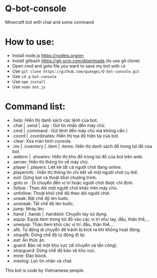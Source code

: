 # Q-bot-console
Minecraft bot with chat and some command

# How to use:
- Install node.js https://nodejs.org/en
- Install gitbash https://git-scm.com/downloads (to use git clone)
- Open cmd and goto file you want to save my bot with `cd`
- Use `git clone https://github.com/quangei/Q-bot-console.git`
- Use `cd q-bot-console`
- Use `npm install`
- Use `node bot.js`

# Command list:
 - .help: Hiển thị danh sách các lệnh của bot.
 - .chat | .send | .say <message>: Gửi tin nhắn đến máy chủ.
 - .cmd | .command <command>: Gửi lệnh đến máy chủ mà không cần /.
 - .coord | .coordinates: Hiển thị tọa độ hiện tại của bot.
 - .clear: Xóa màn hình console.
 - .inv | .inventory | .item | .items: Hiển thị danh sách đồ trong túi đồ của bot.
 - .webinv | .showinv: Hiển thị kho đồ trong túi đồ của bot trên web.
 - .server: Hiển thị thông tin về máy chủ.
 - .player | .players: Liệt kê tất cả người chơi đang online.
 - .playerinfo <player>: Hiển thị thông tin chi tiết về một người chơi cụ thể.
 - .exit: Dừng bot và thoát khỏi chương trình.
 - .goto <x> <y> <z> or <player>: Di chuyển đến vị trí hoặc người chơi được chỉ định.
 - .follow <player>: Theo dõi một người chơi khác trên máy chủ.
 - .unfollow: Thoát khỏi chế độ theo dõi người chơi.
 - .sneak: Bật chế độ lén bước.
 - .unsneak: Tắt chế độ lén bước.
 - .jump: Nhảy lên.
 - .hand | .hands | .handslot: Chuyển tay sử dụng.
 - .equip: Equip item trong túi đồ vào các vị trí như tay, đầu, thân thể,...
 - .unequip: Tháo item khỏi các vị trí: đầu, thân thể,...
 - .afk: Tự động di chuyển để tránh bị kick ra khi không hoạt động.
 - .stopafk: Dừng chế độ tự động đi lại.
 - .eat: Ăn thức ăn.
 - .guard: Bảo vệ một khu vực (di chuyển và tấn công).
 - .stopguard: Dừng chế độ bảo vệ khu vực.
 - .mine: Đào block.
 - .meslog: Lọc tin nhắn và chat.
  
  
This bot is code by Vietnamese people.
